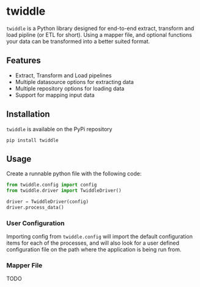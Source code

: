 # twiddle

`twiddle` is a Python library designed for end-to-end extract, transform and load pipline (or ETL for short). Using a mapper file,
and optional functions your data can be transformed into a better suited format.

## Features

- Extract, Transform and Load pipelines
- Multiple datasource options for extracting data
- Multiple repository options for loading data
- Support for mapping input data

## Installation

`twiddle` is available on the PyPi repository

`pip install twiddle`

## Usage

Create a runnable python file with the following code:

```python
from twiddle.config import config
from twiddle.driver import TwiddleDriver()

driver = TwiddleDriver(config)
driver.process_data()
```

### User Configuration

Importing config from `twiddle.config` will import the default configuration items for each of the processes,
and will also look for a user defined configuration file on the path where the application is being run from.

### Mapper File

TODO
